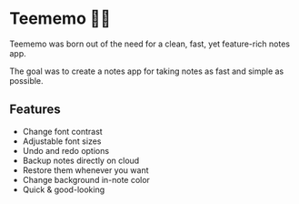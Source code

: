 # Teememo 📝🦉
Teememo was born out of the need for a clean, fast, yet feature-rich notes app. 

The goal was to create a notes app for taking notes as fast and simple as possible.

## Features
- Change font contrast
- Adjustable font sizes
- Undo and redo options
- Backup notes directly on cloud
- Restore them whenever you want
- Change background in-note color
- Quick & good-looking
